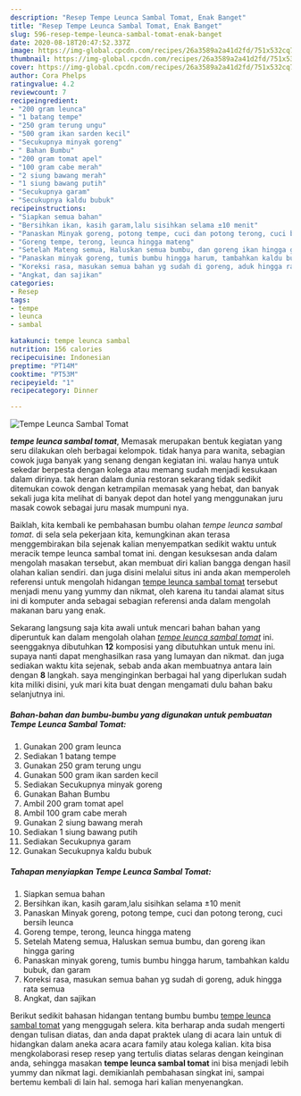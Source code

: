 ```yaml
---
description: "Resep Tempe Leunca Sambal Tomat, Enak Banget"
title: "Resep Tempe Leunca Sambal Tomat, Enak Banget"
slug: 596-resep-tempe-leunca-sambal-tomat-enak-banget
date: 2020-08-18T20:47:52.337Z
image: https://img-global.cpcdn.com/recipes/26a3589a2a41d2fd/751x532cq70/tempe-leunca-sambal-tomat-foto-resep-utama.jpg
thumbnail: https://img-global.cpcdn.com/recipes/26a3589a2a41d2fd/751x532cq70/tempe-leunca-sambal-tomat-foto-resep-utama.jpg
cover: https://img-global.cpcdn.com/recipes/26a3589a2a41d2fd/751x532cq70/tempe-leunca-sambal-tomat-foto-resep-utama.jpg
author: Cora Phelps
ratingvalue: 4.2
reviewcount: 7
recipeingredient:
- "200 gram leunca"
- "1 batang tempe"
- "250 gram terung ungu"
- "500 gram ikan sarden kecil"
- "Secukupnya minyak goreng"
- " Bahan Bumbu"
- "200 gram tomat apel"
- "100 gram cabe merah"
- "2 siung bawang merah"
- "1 siung bawang putih"
- "Secukupnya garam"
- "Secukupnya kaldu bubuk"
recipeinstructions:
- "Siapkan semua bahan"
- "Bersihkan ikan, kasih garam,lalu sisihkan selama ±10 menit"
- "Panaskan Minyak goreng, potong tempe, cuci dan potong terong, cuci bersih leunca"
- "Goreng tempe, terong, leunca hingga mateng"
- "Setelah Mateng semua, Haluskan semua bumbu, dan goreng ikan hingga garing"
- "Panaskan minyak goreng, tumis bumbu hingga harum, tambahkan kaldu bubuk, dan garam"
- "Koreksi rasa, masukan semua bahan yg sudah di goreng, aduk hingga rata semua"
- "Angkat, dan sajikan"
categories:
- Resep
tags:
- tempe
- leunca
- sambal

katakunci: tempe leunca sambal 
nutrition: 156 calories
recipecuisine: Indonesian
preptime: "PT14M"
cooktime: "PT53M"
recipeyield: "1"
recipecategory: Dinner

---
```



![Tempe Leunca Sambal Tomat](https://img-global.cpcdn.com/recipes/26a3589a2a41d2fd/751x532cq70/tempe-leunca-sambal-tomat-foto-resep-utama.jpg)

<b><i>tempe leunca sambal tomat</i></b>, Memasak merupakan bentuk kegiatan yang seru dilakukan oleh berbagai kelompok. tidak hanya para wanita, sebagian cowok juga banyak yang senang dengan kegiatan ini. walau hanya untuk sekedar berpesta dengan kolega atau memang sudah menjadi kesukaan dalam dirinya. tak heran dalam dunia restoran sekarang tidak sedikit ditemukan cowok dengan ketrampilan memasak yang hebat, dan banyak sekali juga kita melihat di banyak depot dan hotel yang menggunakan juru masak cowok sebagai juru masak mumpuni nya.

Baiklah, kita kembali ke pembahasan bumbu olahan <i>tempe leunca sambal tomat</i>. di sela sela pekerjaan kita, kemungkinan akan terasa menggembirakan bila sejenak kalian menyempatkan sedikit waktu untuk meracik tempe leunca sambal tomat ini. dengan kesuksesan anda dalam mengolah masakan tersebut, akan membuat diri kalian bangga dengan hasil olahan kalian sendiri. dan juga disini melalui situs ini anda akan memperoleh referensi untuk mengolah hidangan <u>tempe leunca sambal tomat</u> tersebut menjadi menu yang yummy dan nikmat, oleh karena itu tandai alamat situs ini di komputer anda sebagai sebagian referensi anda dalam mengolah makanan baru yang enak.




Sekarang langsung saja kita awali untuk mencari bahan bahan yang diperuntuk kan dalam mengolah olahan <u><i>tempe leunca sambal tomat</i></u> ini. seenggaknya dibutuhkan <b>12</b> komposisi yang dibutuhkan untuk menu ini. supaya nanti dapat menghasilkan rasa yang lumayan dan nikmat. dan juga sediakan waktu kita sejenak, sebab anda akan membuatnya antara lain dengan <b>8</b> langkah. saya menginginkan berbagai hal yang diperlukan sudah kita miliki disini, yuk mari kita buat dengan mengamati dulu bahan baku selanjutnya ini.

<!--inarticleads1-->

##### Bahan-bahan dan bumbu-bumbu yang digunakan untuk pembuatan Tempe Leunca Sambal Tomat:

1. Gunakan 200 gram leunca
1. Sediakan 1 batang tempe
1. Gunakan 250 gram terung ungu
1. Gunakan 500 gram ikan sarden kecil
1. Sediakan Secukupnya minyak goreng
1. Gunakan  Bahan Bumbu
1. Ambil 200 gram tomat apel
1. Ambil 100 gram cabe merah
1. Gunakan 2 siung bawang merah
1. Sediakan 1 siung bawang putih
1. Sediakan Secukupnya garam
1. Gunakan Secukupnya kaldu bubuk




<!--inarticleads2-->

##### Tahapan menyiapkan Tempe Leunca Sambal Tomat:

1. Siapkan semua bahan
1. Bersihkan ikan, kasih garam,lalu sisihkan selama ±10 menit
1. Panaskan Minyak goreng, potong tempe, cuci dan potong terong, cuci bersih leunca
1. Goreng tempe, terong, leunca hingga mateng
1. Setelah Mateng semua, Haluskan semua bumbu, dan goreng ikan hingga garing
1. Panaskan minyak goreng, tumis bumbu hingga harum, tambahkan kaldu bubuk, dan garam
1. Koreksi rasa, masukan semua bahan yg sudah di goreng, aduk hingga rata semua
1. Angkat, dan sajikan




Berikut sedikit bahasan hidangan tentang bumbu bumbu <u>tempe leunca sambal tomat</u> yang menggugah selera. kita berharap anda sudah mengerti dengan tulisan diatas, dan anda dapat praktek ulang di acara lain untuk di hidangkan dalam aneka acara acara family atau kolega kalian. kita bisa mengkolaborasi resep resep yang tertulis diatas selaras dengan keinginan anda, sehingga masakan <b>tempe leunca sambal tomat</b> ini bisa menjadi lebih yummy dan nikmat lagi. demikianlah pembahasan singkat ini, sampai bertemu kembali di lain hal. semoga hari kalian menyenangkan.
